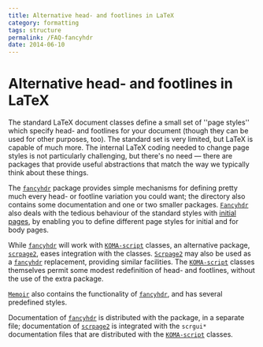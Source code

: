 ```yaml
---
title: Alternative head- and footlines in LaTeX
category: formatting
tags: structure
permalink: /FAQ-fancyhdr
date: 2014-06-10
---
```


# Alternative head- and footlines in LaTeX

The standard LaTeX document classes define a small set of ''page
styles'' which specify head- and footlines for your document (though
they can be used for other purposes, too).  The standard set is very
limited, but LaTeX is capable of much more.  The internal
LaTeX coding needed to change page styles is not particularly
challenging, but there's no need&nbsp;&mdash; there are packages that provide
useful abstractions that match the way we typically think about these
things.

The [`fancyhdr`](https://ctan.org/pkg/fancyhdr) package provides
simple mechanisms for defining pretty much every head- or footline
variation you could want; the directory also contains some
documentation and one or two smaller packages.  [`Fancyhdr`](https://ctan.org/pkg/Fancyhdr) 
also deals with the tedious behaviour of the standard styles with
[initial pages](/FAQ-nopageno), by enabling you to define
different page styles for initial and for body pages.

While [`fancyhdr`](https://ctan.org/pkg/fancyhdr) will work with [`KOMA-script`](https://ctan.org/pkg/KOMA-script) classes,
an alternative package, [`scrpage2`](https://ctan.org/pkg/scrpage2), eases integration with the
classes.  [`Scrpage2`](https://ctan.org/pkg/Scrpage2) may also be used as a [`fancyhdr`](https://ctan.org/pkg/fancyhdr)
replacement, providing similar facilities.  The [`KOMA-script`](https://ctan.org/pkg/KOMA-script)
classes themselves permit some modest redefinition of head- and
footlines, without the use of the extra package.

[`Memoir`](https://ctan.org/pkg/Memoir) also contains the functionality of [`fancyhdr`](https://ctan.org/pkg/fancyhdr),
and has several predefined styles.

Documentation of [`fancyhdr`](https://ctan.org/pkg/fancyhdr) is distributed with the package,
in a separate file; documentation of [`scrpage2`](https://ctan.org/pkg/scrpage2) is integrated
with the `scrgui*` documentation files that are distributed with
the [`KOMA-script`](https://ctan.org/pkg/KOMA-script) classes.

